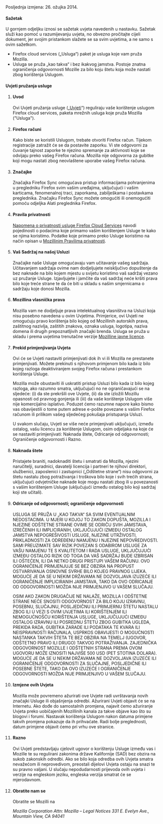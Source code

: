 Posljednja izmjena: 26. ožujka 2014.

#### Sažetak

U gornjem odjeljku iznosi se sažetak uvjeta navedenih u nastavku. Sažetak služi kao pomoć u razumijevanju uvjeta, no obvezno pročitajte cijeli dokument, jer svojim pristankom slažete se sa svim uvjetima, a ne samo s ovim sažetkom.

- Firefox cloud services („Usluga“) paket je usluga koje vam pruža Mozilla.
- Usluga se pruža „kao takva“ i bez ikakvog jamstva. Postoje znatna ograničenja odgovornosti Mozille za bilo koju štetu koja može nastati zbog korištenja Uslugom.

#### Uvjeti pružanja usluge

1. #### Uvod

    Ovi Uvjeti pružanja usluge („<u>Uvjeti</u>“) reguliraju vaše korištenje uslugom Firefox cloud services, paketa mrežnih usluga koje pruža Mozilla ("Usluga").

2. #### Firefox računi

    Kako biste se koristili Uslugom, trebate otvoriti Firefox račun.  Tijekom registracije zatražit će se da postavite zaporku. Vi ste odgovorni za čuvanje tajnost zaporke te njezino spremanje za aktivnosti koje se odvijaju preko vašeg Firefox računa. Mozilla nije odgovorna za gubitke koji mogu nastati zbog neovlaštene uporabe vašeg Firefox računa.

3. #### Značajke

    Značajka Firefox Sync omogućava pristup informacijama pohranjenima u pregledniku Firefox svim vašim uređajima, uključujući i vašim karticama, fenomenalnoj traci, zaporkama, zabilješkama i postavkama preglednika. Značajku Firefox Sync možete omogućiti ili onemogućiti pomoću odjeljka Alati preglednika Firefox.

4. #### Pravila privatnosti

    [Napomena o privatnosti usluge Firefox Cloud Services](http://www.mozilla.org/en-US/privacy/firefox-cloud/) navodi pojedinosti o podacima koje primamo vašim korištenjem Usluge te kako se njima koristimo. Podatke koje primamo preko Usluge koristimo na način opisan u [Mozillinim Pravilima privatnosti](http://www.mozilla.org/privacy/).

5. #### Vaš Sadržaj na našoj Usluzi

    Značajke naše Usluge omogućavaju vam učitavanje vašeg sadržaja. Učitavanjem sadržaja ovime nam dodjeljujete neisključivo dopuštenje da bez naknade na bilo kojem mjestu u svijetu koristimo vaš sadržaj vezano uz pružanje Usluge. Izjavljujete i jamčite da vaš sadržaj neće kršiti prava bilo koje treće strane te da će biti u skladu s našim smjernicama o sadržaju koje donosi Mozilla.

6. #### Mozillina vlasnička prava

    Mozilla vam ne dodjeljuje prava intelektualnog vlasništva na Usluzi koja nisu posebno navedena u ovim Uvjetima. Primjerice, ovi Uvjeti ne omogućuju pravo korištenja bilo kojeg od Mozillinih autorskih prava, zaštitnog nazivlja, zaštitih znakova, oznaka usluga, logotipa, naziva domena ili drugih prepoznatljivih značajki brenda. Usluga se pruža u skladu i prema uvjetima trenutačne verzije [Mozilline javne licence](http://www.mozilla.org/MPL/).

7. #### Prekid primjenjivanja Uvjeta

    Ovi će se Uvjeti nastaviti primjenjivati dok ih vi ili Mozilla ne prestanete primjenjivati. Možete prekinuti s njihovom primjenom bilo kada iz bilo kojeg razloga deaktiviranjem svojeg Firefox računa i prestankom korištenja Usluge.

    Mozilla može obustaviti ili uskratiti pristup Usluzi bilo kada iz bilo kojeg razloga, ako razumno smatra, uključujući no ne ograničavajući se na sljedeće: (i) da ste prekršili ove Uvjete, (ii) da ste izložili Mozillu opasnosti od pravnog gonjenja ili (iii) da vaše korištenje Uslugom više nije komercijalno isplativo. Poduzet ćemo razumne napore kako bismo vas obavijestili o tome putem adrese e-pošte povezane s vašim Firefox računom ili prilikom vašeg sljedećeg pokušaja pristupanja Usluzi.

    U svakom slučaju, Uvjeti se više neće primjenjivati uključujući, između ostalog, vašu licencu za korištenje Uslugom, osim odjeljaka na koje će se nastaviti primjenjivati: Naknada štete, Odricanje od odgovornosti; Ograničenje odgovornosti i Razno.

8. #### Naknada štete

    Pristajete braniti, nadoknaditi štetu i smatrati da Mozilla, njezini naručitelji, suradnici, davatelji licencija i partneri te njihovi direktori, službenici, zaposlenici i zastupnici („Odštetne strane“) nisu odgovorni za štetu nastalu zbog potraživanja i troškova bilo koje i svih trećih strana, uključujući odvjetničke naknade koje mogu nastati zbog ili u povezanosti s vašim korištenjem Usluge (uključujući između ostalog bilo koji sadržaj koji ste učitali).

9. #### Odricanje od odgovornosti; ograničenje odgovornosti

    USLUGA SE PRUŽA U „KAO TAKVA“ SA SVIM EVENTUALNIM NEDOSTACIMA. U MJERI U KOJOJ TO ZAKON DOPUŠTA, MOZILLA I NJEZINE ODŠTETNE STRANE OVIME SE ODRIČU SVIH JAMSTAVA, IZREČENIH ILI IMPLICIRANIH, UKLJUČUJUĆI IZMEĐU OSTALOG JAMSTVA NEPOGREŠIVOSTI USLUGE, NJEZINE UTRŽIVOSTI, PRIKLADNOSTI ZA ODREĐENU NAMJENU I NJEZINE NEPOVREDIVOSTI. SAMI PREUZIMATE SAV RIZIK POVEZAN S ODABIROM USLUGE ZA VAŠU NAMJENU TE S KVALITETOM I RADA USLUGE, UKLJUČUJUĆI IZMEĐU OSTALOG RIZIK OD TOGA DA VAŠ SADRŽAJ BUDE IZBRISAN ILI OŠTEĆEN, ILI DA NETKO DRUGI PRISTUPI VAŠEM RAČUNU. OVO OGRANIČENJE PRIMJENJUJE SE BEZ OBZIRA NA PROPUST OSTVARIVANJA OSNOVNE SVRHE BILO KOJEG PRAVNOG LIJEKA. MOGUĆE JE DA SE U NEKIM DRŽAVAMA NE DOZVOLJAVA IZUZEĆE ILI OGRANIČENJE IMPLICIRANIH JAMSTAVA, TAKO DA OVO ODRICANJE OD ODGOVORNOSTI MOŽDA NIJE PRIMJENJIVO U VAŠEM SLUČAJU.

    OSIM AKO ZAKON DRUGAČIJE NE NALAŽE, MOZILLA I ODŠTETNE STRANE NEĆE SNOSITI ODGOVORNOST ZA BILO KOJU IZRAVNU, POSEBNU, SLUČAJNU, POSLJEDIČNU ILI PRIMJERNU ŠTETU NASTALU ZBOG ILI U VEZI S OVIM UVJETIMA ILI KORIŠTENJEM ILI NEMOGUĆNOŠĆU KORIŠTENJA USLUGE, UKLJUČUJUĆI IZMEĐU OSTALOG IZRAVNU ILI POSREDNU ŠTETU ZBOG GUBITKA UGLEDA, PREKIDA RADA, GUBITKA ZARADE ILI PODATAKA TE KVARA ILI NEISPRAVNOSTI RAČUNALA, USPRKOS OBAVIJESTI O MOGUĆNOSTI NASTANKA TAKVIH ŠTETA TE BEZ OBZIRA NA TEMELJ (UGOVOR, ODŠTETNO PRAVO ILI DRUGO) TAKVOG POTRAŽIVANJA. ZAJEDNIČKA ODGOVORNOST MOZILLE I ODŠTETNIH STRANA PREMA OVOM UGOVORU MOŽE IZNOSITI NAJVIŠE 500 USD (PET STOTINA DOLARA). MOGUĆE JE DA SE U NEKIM DRŽAVAMA NE DOZVOLJAVA IZUZEĆE ILI OGRANIČENJE ODGOVORNOSTI ZA SLUČAJNE, POSLJEDIČNE ILI POSEBNE ŠTETE, TAKO DA OVO IZUZEĆE I OGRANIČENJE ODGOVORNOSTI MOŽDA NIJE PRIMJENJIVO U VAŠEM SLUČAJU.

10. #### Izmjene ovih Uvjeta

    Mozilla može povremeno ažurirati ove Uvjete radi uvrštavanja novih značajki Usluge ili objašnjenja odredbi. Ažurirani Uvjeti objavit će se na Internetu. Ako dođe do samostalnih promjena, najavit ćemo ažuriranje Uvjeta preko uobičajenih Mozillinih kanala za takve objave kao što su blogovi i forumi. Nastavak korištenja Uslugom nakon datuma primjene takvih promjena pokazuje da ih prihvaćate. Radi bolje preglednosti, datum primjene objavit ćemo pri vrhu ove stranice.

11. #### Razno

    Ovi Uvjeti predstavljaju cjelovit ugovor o korištenju Usluge između vas i Mozille te su regulirani zakonima države Kalifornije (SAD) bez obzira na sukob zakonskih odredbi. Ako se bilo koja odredba ovih Uvjeta smatra nevažećom ili neprovedivom, preostali dijelovi Uvjeta ostaju na snazi te su pravno valjani. U slučaju nepodudarnosti prijevoda ovih uvjeta i verzije na engleskom jeziku, engleska verzija smatrat će se mjerodavnom.

12. #### Obratite nam se

    Obratite se Mozilli na

    <address>
      Mozilla Corporation 
      Attn: Mozilla – Legal Notices 
      331 E. Evelyn Ave., 
      Mountain View, CA 94041 
    </address>
